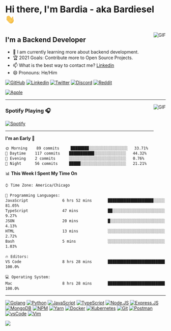 # Hi there, I'm Bardia - aka Bardiesel <img width="30px" src="https://github.com/SatYu26/SatYu26/raw/master/Assets/Hi.gif" />

<img align="right" alt="GIF" height="160px" src="https://octodex.github.com/images/daftpunktocat-guy.gif" />

## I'm a Backend Developer


- 🌱 I am currently learning more about backend development.
- 🏆 2021 Goals: Contribute more to Open Source Projects.
- 📫 What is the best way to contact me? [Linkedin](https://www.linkedin.com/in/bardiesel/)
- 😄 Pronouns: He/Him

[![GitHub](https://img.shields.io/badge/Github-100000?style=for-the-badge&logo=github&logoColor=white)](https://github.com/bardiesel)
[![Linkedin](https://img.shields.io/badge/Linkedin-0077B5?style=for-the-badge&logo=linkedin&logoColor=white)](https://www.linkedin.com/in/bardiesel/)
[![Twitter](https://img.shields.io/badge/Twitter-1DA1F2?style=for-the-badge&logo=twitter&logoColor=white)](https://twitter.com/realbardiesel)
[![Discord](https://img.shields.io/badge/Discord-7289DA?style=for-the-badge&logo=discord&logoColor=white)](https://discord.gg/pED7Yw9SAj)
[![Reddit](https://img.shields.io/badge/Reddit-FF4500?style=for-the-badge&logo=reddit&logoColor=white)](https://www.reddit.com/user/Bardiesel)

[![Apple](https://img.shields.io/badge/Apple-MacBook_Pro_2019-999999?style=for-the-badge&logo=apple&logoColor=white)]()


---

<img align="right" alt="GIF" height="170px" src="https://media.giphy.com/media/J5B1Y8QZnzXXbLQIBu/giphy.gif" />

### Spotify Playing 🎧

[![Spotify](https://novatorem-kyzbk7wxl-bardiesel.vercel.app/api/spotify)](https://open.spotify.com/user/31doy22mvycwt43tx6ajtqe7tdtu)

---

<!--START_SECTION:waka-->
**I'm an Early 🐤** 

```text
🌞 Morning    89 commits     ████████░░░░░░░░░░░░░░░░░   33.71% 
🌆 Daytime    117 commits    ███████████░░░░░░░░░░░░░░   44.32% 
🌃 Evening    2 commits      ░░░░░░░░░░░░░░░░░░░░░░░░░   0.76% 
🌙 Night      56 commits     █████░░░░░░░░░░░░░░░░░░░░   21.21%

```


📊 **This Week I Spent My Time On** 

```text
⌚︎ Time Zone: America/Chicago

💬 Programming Languages: 
JavaScript               6 hrs 52 mins       ████████████████████░░░░░   81.05% 
TypeScript               47 mins             ██░░░░░░░░░░░░░░░░░░░░░░░   9.27% 
JSON                     20 mins             █░░░░░░░░░░░░░░░░░░░░░░░░   4.13% 
HTML                     13 mins             ░░░░░░░░░░░░░░░░░░░░░░░░░   2.72% 
Bash                     5 mins              ░░░░░░░░░░░░░░░░░░░░░░░░░   1.03%

🔥 Editors: 
VS Code                  8 hrs 28 mins       █████████████████████████   100.0%

💻 Operating System: 
Mac                      8 hrs 28 mins       █████████████████████████   100.0%

```


<!--END_SECTION:waka-->


---
[![Golang](https://img.shields.io/badge/-00ADD8?style=for-the-badge&logo=go&logoColor=white)]()
[![Python](https://img.shields.io/badge/-3776AB?style=for-the-badge&logo=python&logoColor=white)]()
[![JavaScript](https://img.shields.io/badge/-F7DF1E?style=for-the-badge&logo=javascript&logoColor=black)]()
[![TypeScript](https://img.shields.io/badge/-007ACC?style=for-the-badge&logo=typescript&logoColor=white)]()
[![Node.JS](https://img.shields.io/badge/-43853D?style=for-the-badge&logo=node-dot-js&logoColor=white)]()
[![Express.JS](https://img.shields.io/badge/-000000?style=for-the-badge&logo=express&logoColor=white)]()
[![MongoDB](https://img.shields.io/badge/-4EA94B?style=for-the-badge&logo=mongodb&logoColor=white)]()
[![NPM](https://img.shields.io/badge/-CB3837?style=for-the-badge&logo=npm&logoColor=white)]()
[![Yarn](https://img.shields.io/badge/-2C8EBB?style=for-the-badge&logo=yarn&logoColor=white)]()
[![Docker](https://img.shields.io/badge/-2CA5E0?style=for-the-badge&logo=docker&logoColor=white)]()
[![Kubernetes](https://img.shields.io/badge/-326ce5.svg?&style=for-the-badge&logo=kubernetes&logoColor=white)]()
[![Git](https://img.shields.io/badge/-F05032?style=for-the-badge&logo=git&logoColor=white)]()
[![Postman](https://img.shields.io/badge/-FF6C37?style=for-the-badge&logo=Postman&logoColor=white)]()
[![vsCode](https://img.shields.io/badge/-0078D4?style=for-the-badge&logo=visual%20studio%20code&logoColor=white)]()
[![Vim](https://img.shields.io/badge/-%2311AB00.svg?&style=for-the-badge&logo=vim&logoColor=white)]()

<img src="https://imgur.com/rilHVxA.png"/>
